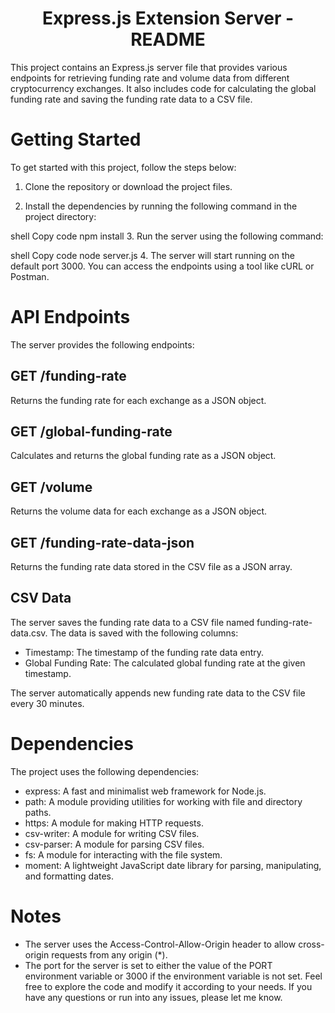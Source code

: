 <h1 align="center">Express.js Extension Server - README</h1>
 
This project contains an Express.js server file that provides various endpoints for retrieving funding rate and volume data from different cryptocurrency exchanges. It also includes code for calculating the global funding rate and saving the funding rate data to a CSV file.

# Getting Started
To get started with this project, follow the steps below:

1. Clone the repository or download the project files.

2. Install the dependencies by running the following command in the project directory:

shell
Copy code
npm install
3. Run the server using the following command:

shell
Copy code
node server.js
4. The server will start running on the default port 3000. You can access the endpoints using a tool like cURL or Postman.

# API Endpoints
The server provides the following endpoints:

## GET /funding-rate
Returns the funding rate for each exchange as a JSON object.

## GET /global-funding-rate
Calculates and returns the global funding rate as a JSON object.

## GET /volume
Returns the volume data for each exchange as a JSON object.

## GET /funding-rate-data-json
Returns the funding rate data stored in the CSV file as a JSON array.

## CSV Data
The server saves the funding rate data to a CSV file named funding-rate-data.csv. The data is saved with the following columns:

+ Timestamp: The timestamp of the funding rate data entry.
+ Global Funding Rate: The calculated global funding rate at the given timestamp.

The server automatically appends new funding rate data to the CSV file every 30 minutes.

# Dependencies
The project uses the following dependencies:

+ express: A fast and minimalist web framework for Node.js.
+ path: A module providing utilities for working with file and directory paths.
+ https: A module for making HTTP requests.
+ csv-writer: A module for writing CSV files.
+ csv-parser: A module for parsing CSV files.
+ fs: A module for interacting with the file system.
+ moment: A lightweight JavaScript date library for parsing, manipulating, and formatting dates.

# Notes
+ The server uses the Access-Control-Allow-Origin header to allow cross-origin requests from any origin (*).
+ The port for the server is set to either the value of the PORT environment variable or 3000 if the environment variable is not set.
Feel free to explore the code and modify it according to your needs. If you have any questions or run into any issues, please let me know.
